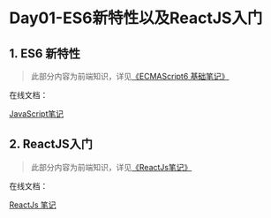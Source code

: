 # Day01-ES6新特性以及ReactJS入门

## 1. ES6 新特性

> 此部分内容为前端知识，详见[《ECMAScript6 基础笔记》](/03-前端资料/01-基础语法03-JavaScript/02-ECMAScript6)

在线文档：

[JavaScript笔记](https://moonzero.gitee.io/code-learning-note/#/03-%E5%89%8D%E7%AB%AF%E8%B5%84%E6%96%99/01-%E5%9F%BA%E7%A1%80%E8%AF%AD%E6%B3%9503-JavaScript/01-JavaScript)

## 2. ReactJS入门

> 此部分内容为前端知识，详见[《ReactJs笔记》](/03-前端资料/04-React/01-React.js)

在线文档：

[ReactJs 笔记](https://moonzero.gitee.io/code-learning-note/#/03-前端资料/04-React/01-React.js)
